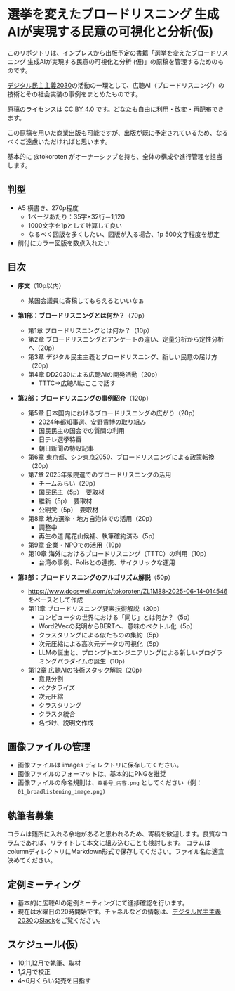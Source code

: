# 選挙を変えたブロードリスニング 生成AIが実現する民意の可視化と分析(仮)
このリポジトリは、インプレスから出版予定の書籍「選挙を変えたブロードリスニング 生成AIが実現する民意の可視化と分析 (仮)」の原稿を管理するためのものです。

[デジタル民主主義2030](https://dd2030.org/)の活動の一環として、広聴AI（ブロードリスニング）の技術とその社会実装の事例をまとめたものです。

原稿のライセンスは [CC BY 4.0](https://creativecommons.org/licenses/by/4.0/deed.ja) です。どなたも自由に利用・改変・再配布できます。

この原稿を用いた商業出版も可能ですが、出版が既に予定されているため、なるべくご遠慮いただければと思います。

基本的に @tokoroten がオーナーシップを持ち、全体の構成や進行管理を担当します。

## 判型
- A5 横書き、270p程度
  - 1ページあたり：35字×32行＝1,120
  - 1000文字を1pとして計算して良い
  - なるべく図版を多くしたい、図版が入る場合、1p 500文字程度を想定
- 前付にカラー図版を数点入れたい 

## 目次
- **序文**（10p以内）
  - 某国会議員に寄稿してもらえるといいなぁ

- **第1部：ブロードリスニングとは何か？**（70p）
  - 第1章 ブロードリスニングとは何か？（10p）
  - 第2章 ブロードリスニングとアンケートの違い、定量分析から定性分析へ（20p）
  - 第3章 デジタル民主主義とブロードリスニング、新しい民意の届け方（20p）
  - 第4章 DD2030による広聴AIの開発活動（20p）
    - TTTC→広聴AIはここで話す

- **第2部：ブロードリスニングの事例紹介**（120p）
  - 第5章 日本国内におけるブロードリスニングの広がり（20p）
    - 2024年都知事選、安野貴博の取り組み
    - 国民民主の国会での質問の利用
    - 日テレ選挙特番
    - 朝日新聞の特設記事
  - 第6章 東京都、シン東京2050、ブロードリスニングによる政策転換（20p）
  - 第7章 2025年衆院選でのブロードリスニングの活用
    - チームみらい（20p）
    - 国民民主（5p）　要取材
    - 維新（5p）　要取材
    - 公明党（5p）　要取材
  - 第8章 地方選挙・地方自治体での活用（20p）
    - 調整中
    - 再生の道 尾花山候補、執筆確約済み（5p）
  - 第9章 企業・NPOでの活用（10p）
  - 第10章 海外におけるブロードリスニング（TTTC）の利用（10p）
    - 台湾の事例、Polisとの連携、サイクリックな運用

- **第3部：ブロードリスニングのアルゴリズム解説**（50p）
  - https://www.docswell.com/s/tokoroten/ZL1M88-2025-06-14-014546 をベースとして作成
  - 第11章 ブロードリスニング要素技術解説（30p）
    - コンピュータの世界における「同じ」とは何か？（5p）
    - Word2Vecの発明からBERTへ、意味のベクトル化（5p）
    - クラスタリングによる似たものの集約（5p）
    - 次元圧縮による高次元データの可視化（5p）
    - LLMの誕生と、プロンプトエンジニアリングによる新しいプログラミングパラダイムの誕生（10p）
  - 第12章 広聴AIの技術スタック解説（20p）
    - 意見分割
    - ベクタライズ
    - 次元圧縮
    - クラスタリング
    - クラスタ統合
    - 名づけ、説明文作成

## 画像ファイルの管理
- 画像ファイルは images ディレクトリに保存してください。
- 画像ファイルのフォーマットは、基本的にPNGを推奨
- 画像ファイルの命名規則は、`章番号_内容.png` としてください（例：`01_broadlistening_image.png`）

## 執筆者募集

コラムは随所に入れる余地があると思われるため、寄稿を歓迎します。良質なコラムであれば、リライトして本文に組み込むことも検討します。
コラムはcolumnディレクトリにMarkdown形式で保存してください。ファイル名は適宜決めてください。

## 定例ミーティング
- 基本的に広聴AIの定例ミーティングにて進捗確認を行います。
- 現在は水曜日の20時開始です。チャネルなどの情報は、[デジタル民主主義2030](https://dd2030.org/)の[Slack](https://join.slack.com/t/dd2030/shared_invite/zt-3bg5nmxiv-CB9LXLpvxH_JvJil_EPa_w)をご覧ください。

## スケジュール(仮)
- 10,11,12月で執筆、取材
- 1,2月で校正
- 4~6月くらい発売を目指す


